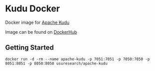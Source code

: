 # Kudu Docker
Docker image for [Apache Kudu](https://github.com/apache/kudu)

Image can be found on [DockerHub](https://hub.docker.com/r/usuresearch/apache-kudu/)

## Getting Started

```
docker run -d -rm --name apache-kudu -p 7051:7051 -p 7050:7050 -p 8051:8051 -p 8050:8050 usuresearch/apache-kudu

```
